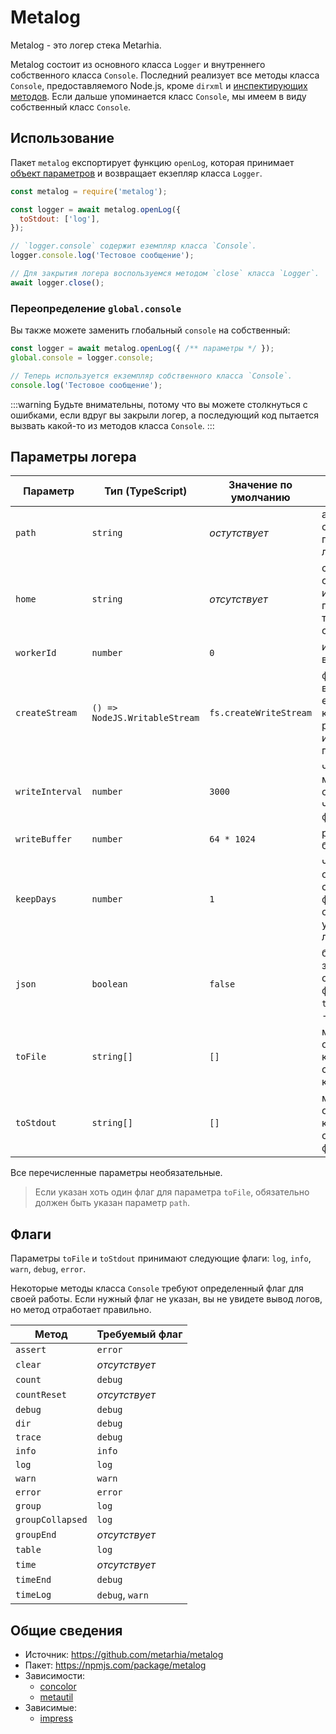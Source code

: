 # Metalog

Metalog - это логер стека Metarhia.

Metalog состоит из основного класса `Logger` и внутреннего собственного класса `Console`.
Последний реализует все методы класса `Console`, предоставляемого Node.js, кроме `dirxml` и [инспектирующих методов](https://nodejs.org/dist/latest-v20.x/docs/api/console.html#inspector-only-methods).
Если дальше упоминается класс `Console`, мы имеем в виду собственный класс `Console`.

## Использование

Пакет `metalog` експортирует функцию `openLog`, которая принимает [объект параметров](#параметры-логера) и возвращает екзепляр класса `Logger`.

```js
const metalog = require('metalog');

const logger = await metalog.openLog({
  toStdout: ['log'],
});

// `logger.console` содержит еземпляр класса `Console`.
logger.console.log('Тестовое сообщение');

// Для закрытия логера воспользуемся методом `close` класса `Logger`.
await logger.close();
```

### Переопределение `global.console`

Вы также можете заменить глобальный `console` на собственный:

```js
const logger = await metalog.openLog({ /** параметры */ });
global.console = logger.console;

// Теперь используется екземпляр собственного класса `Console`.
console.log('Тестовое сообщение');
```

:::warning
Будьте внимательны, потому что вы можете столкнуться с ошибками, если вдруг вы закрыли логер, а последующий код пытается вызвать какой-то из методов класса `Console`.
:::

## Параметры логера

| Параметр        | Тип (TypeScript)              | Значение по умолчанию  | Описание                                                                               |
|-----------------|-------------------------------|------------------------|----------------------------------------------------------------------------------------|
| `path`          | `string`                      | _остутствует_          | абсолютный или относительный путь к каталогу логов                                     |
| `home`          | `string`                      | _отсутствует_          | строка, которую следует вырезать из логируемых путей к файлам в трассировке стека      |
| `workerId`      | `number`                      | `0`                    | идентификатор воркера                                                                  |
| `createStream`  | `() => NodeJS.WritableStream` | `fs.createWriteStream` | функция, возвращающая екземпляр класса, реализующего интерфейс потока записи           |
| `writeInterval` | `number`                      | `3000`                 | число в миллисекундах, определяющее частоту записи в файл                              |
| `writeBuffer`   | `number`                      | `64 * 1024`            | размер буфера в байтах                                                                 |
| `keepDays`      | `number`                      | `1`                    | число, определяющее срок хранения файла логов; `0` отключает удаление файлов логов     |
| `json`          | `boolean`                     | `false`                | булевое значение, определяющее формат логов; `true` - json, `false` - обычный текст    |
| `toFile`        | `string[]`                    | `[]`                   | массив [флагов](#флаги), ограничивающий, какие типы логов стоит выводить в консоль     |
| `toStdout`      | `string[]`                    | `[]`                   | массив [флагов](#флаги), ограничивающий, какие типы логов стоит сохранять в файл логов |

Все перечисленные параметры необязательные.

> Если указан хоть один флаг для параметра `toFile`, обязательно должен быть указан параметр `path`.

## Флаги

Параметры `toFile` и `toStdout` принимают следующие флаги: `log`, `info`, `warn`, `debug`, `error`.

Некоторые методы класса `Console` требуют определенный флаг для своей работы.
Если нужный флаг не указан, вы не увидете вывод логов, но метод отработает правильно.

| Метод            | Требуемый флаг  |
|------------------|-----------------|
| `assert`         | `error`         |
| `clear`          | _отсутствует_   |
| `count`          | `debug`         |
| `countReset`     | _отсутствует_   |
| `debug`          | `debug`         |
| `dir`            | `debug`         |
| `trace`          | `debug`         |
| `info`           | `info`          |
| `log`            | `log`           |
| `warn`           | `warn`          |
| `error`          | `error`         |
| `group`          | `log`           |
| `groupCollapsed` | `log`           |
| `groupEnd`       | _отсутствует_   |
| `table`          | `log`           |
| `time`           | _отсутствует_   |
| `timeEnd`        | `debug`         |
| `timeLog`        | `debug`, `warn` |

## Общие сведения

- Источник: <https://github.com/metarhia/metalog>
- Пакет: <https://npmjs.com/package/metalog>
- Зависимости:
  - [concolor](./concolor.md)
  - [metautil](./metautil.md)
- Зависимые:
  - [impress](../impress/)
